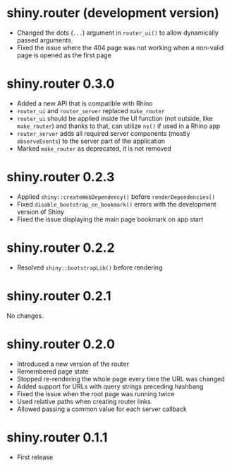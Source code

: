 # shiny.router (development version)

- Changed the dots (`...`) argument in `router_ui()` to allow dynamically passed arguments
- Fixed the issue where the 404 page was not working when a non-valid page is opened as the first page

# shiny.router 0.3.0

- Added a new API that is compatible with Rhino
- `router_ui` and `router_server` replaced `make_router`
- `router_ui` should be applied inside the UI function (not outside, like `make_router`) and thanks to that, can utilize `ns()` if used in a Rhino app
- `router_server` adds all required server components (mostly `observeEvents`) to the server part of the application
- Marked `make_router` as deprecated, it is not removed

# shiny.router 0.2.3

- Applied `shiny::createWebDependency()` before `renderDependencies()`
- Fixed `disable_bootstrap_on_bookmark()` errors with the development version of Shiny
- Fixed the issue displaying the main page bookmark on app start

# shiny.router 0.2.2

- Resolved `shiny::bootstrapLib()` before rendering

# shiny.router 0.2.1

No changes.

# shiny.router 0.2.0

- Introduced a new version of the router
- Remembered page state
- Stopped re-rendering the whole page every time the URL was changed
- Added support for URLs with query strings preceding hashbang
- Fixed the issue when the root page was running twice
- Used relative paths when creating router links
- Allowed passing a common value for each server callback

# shiny.router 0.1.1

- First release
